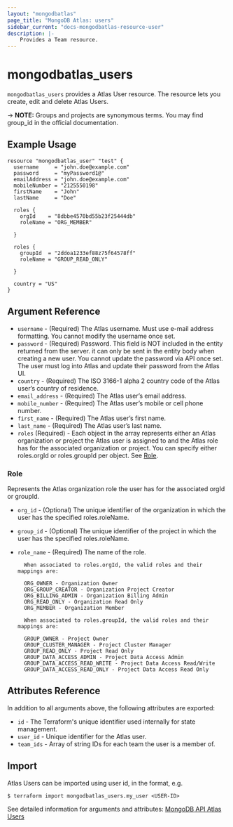 ```yaml
---
layout: "mongodbatlas"
page_title: "MongoDB Atlas: users"
sidebar_current: "docs-mongodbatlas-resource-user"
description: |-
    Provides a Team resource.
---
```


# mongodbatlas_users

`mongodbatlas_users` provides a Atlas User resource. The resource lets you create, edit and delete Atlas Users.

-> **NOTE:** Groups and projects are synonymous terms. You may find group_id in the official documentation.

## Example Usage

```hcl
resource "mongodbatlas_user" "test" {
  username     = "john.doe@example.com"
  password     = "myPassword1@"
  emailAddress = "john.doe@example.com"
  mobileNumber = "2125550198"
  firstName    = "John"
  lastName     = "Doe"
  
  roles {
    orgId    = "8dbbe4570bd55b23f25444db"
    roleName = "ORG_MEMBER"

  }

  roles {
    groupId  = "2ddoa1233ef88z75f64578ff"
    roleName = "GROUP_READ_ONLY"

  }

  country = "US"
}

```

## Argument Reference

* `username` - (Required) The Atlas username. Must use e-mail address formatting. You cannot modify the username once set.
* `password` - (Required) Password. This field is NOT included in the entity returned from the server. it can only be sent in the entity body when creating a new user. You cannot update the password via API once set. The user must log into Atlas and update their password from the Atlas UI.
* `country` - (Required) The ISO 3166-1 alpha 2 country code of the Atlas user’s country of residence.
* `email_address` - (Required) The Atlas user’s email address.
* `mobile_number` - (Required) The Atlas user’s mobile or cell phone number.
* `first_name` - (Required) The Atlas user’s first name.
* `last_name` - (Required) The Atlas user’s last name.
* `roles` (Required)  - Each object in the array represents either an Atlas organization or project the Atlas user is assigned to and the Atlas role has for the associated organization or project. You can specify either roles.orgId or roles.groupId per object. See [Role](#role).


### Role

Represents the Atlas organization role the user has for the associated orgId or groupId.

* `org_id` - (Optional) The unique identifier of the organization in which the user has the specified roles.roleName.
* `group_id` - (Optional) The unique identifier of the project in which the user has the specified roles.roleName.
* `role_name` - (Required) The name of the role.

        When associated to roles.orgId, the valid roles and their mappings are:

        ORG_OWNER - Organization Owner
        ORG_GROUP_CREATOR - Organization Project Creator
        ORG_BILLING_ADMIN - Organization Billing Admin
        ORG_READ_ONLY - Organization Read Only
        ORG_MEMBER - Organization Member

        When associated to roles.groupId, the valid roles and their mappings are:

        GROUP_OWNER - Project Owner
        GROUP_CLUSTER_MANAGER - Project Cluster Manager
        GROUP_READ_ONLY - Project Read Only
        GROUP_DATA_ACCESS_ADMIN - Project Data Access Admin
        GROUP_DATA_ACCESS_READ_WRITE - Project Data Access Read/Write
        GROUP_DATA_ACCESS_READ_ONLY - Project Data Access Read Only



## Attributes Reference

In addition to all arguments above, the following attributes are exported:
* `id` -	The Terraform's unique identifier used internally for state management.
* `user_id` - Unique identifier for the Atlas user.
* `team_ids` - Array of string IDs for each team the user is a member of.

## Import

Atlas Users can be imported using user id, in the format, e.g.

```
$ terraform import mongodbatlas_users.my_user <USER-ID>
```

See detailed information for arguments and attributes: [MongoDB API Atlas Users](https://docs.atlas.mongodb.com/reference/api/user/)
